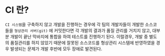 # CI 란?

`CI 시스템`을 구축하지 않고 개발을 진행하는 경우에 각 팀의 개발자들이 개발한 소스코들을 `형상관리 서버(git)` 에 커밋한다면 각 개발의 결과가 품질 관리를 거치지 않고, 대부분 개발이 끝난 막바지에 통합을 하여 테스트를 진행하기 된다. 이럴경우, 개발 중 별도의 품질관리를 하지 않았기 때문에 잘못된 소스코드를 형상관리 시스템에 반영하였을 경우 발생되는 문제가 개발 후반에 모두 장애로 발견된다.
